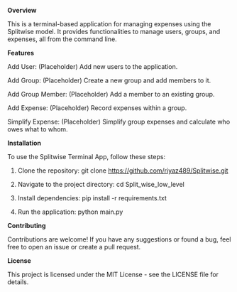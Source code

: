 **Overview**

This is a terminal-based application for managing expenses using the Splitwise model. It provides functionalities to manage users, groups, and expenses, all from the command line.



**Features**

Add User: (Placeholder) Add new users to the application.

Add Group: (Placeholder) Create a new group and add members to it.

Add Group Member: (Placeholder) Add a member to an existing group.

Add Expense: (Placeholder) Record expenses within a group.

Simplify Expense: (Placeholder) Simplify group expenses and calculate who owes what to whom.

**Installation**

To use the Splitwise Terminal App, follow these steps:

1. Clone the repository:
git clone https://github.com/riyaz489/Splitwise.git

2. Navigate to the project directory:
cd Split_wise_low_level

3. Install dependencies:
    pip install -r requirements.txt

4. Run the application:
    python main.py



**Contributing**

Contributions are welcome! If you have any suggestions or found a bug, feel free to open an issue or create a pull request.

**License**

This project is licensed under the MIT License - see the LICENSE file for details.